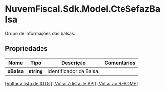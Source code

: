 # NuvemFiscal.Sdk.Model.CteSefazBalsa
Grupo de informações das balsas.

## Propriedades

Nome | Tipo | Descrição | Comentários
------------ | ------------- | ------------- | -------------
**xBalsa** | **string** | Identificador da Balsa. | 

[[Voltar à lista de DTOs]](../README.md#documentation-for-models) [[Voltar à lista de API]](../README.md#documentation-for-api-endpoints) [[Voltar ao README]](../README.md)

